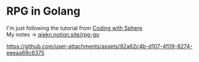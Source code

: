 # RPG in Golang

I'm just following the tutorial from [Coding with Sphere](https://www.youtube.com/playlist?list=PLvN4CrYN-8i7xnODFyCMty6ossz4eW0Cn)  
My notes → [qiekn.notion.site/rpg-go](https://qiekn.notion.site/rpg-go)



https://github.com/user-attachments/assets/92a62c4b-d107-4f09-8274-eeeaa69c6375

